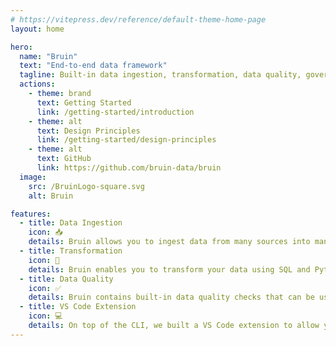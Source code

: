 ```yaml
---
# https://vitepress.dev/reference/default-theme-home-page
layout: home

hero:
  name: "Bruin"
  text: "End-to-end data framework"
  tagline: Built-in data ingestion, transformation, data quality, governance.
  actions:
    - theme: brand
      text: Getting Started
      link: /getting-started/introduction
    - theme: alt
      text: Design Principles
      link: /getting-started/design-principles
    - theme: alt
      text: GitHub
      link: https://github.com/bruin-data/bruin
  image:
    src: /BruinLogo-square.svg
    alt: Bruin

features:
  - title: Data Ingestion
    icon: 📥
    details: Bruin allows you to ingest data from many sources into many destinations with a simple YAML file.
  - title: Transformation
    icon: 🔄
    details: Bruin enables you to transform your data using SQL and Python without any custom code.    
  - title: Data Quality
    icon: ✅
    details: Bruin contains built-in data quality checks that can be used to validate your data. You can also write custom checks.
  - title: VS Code Extension
    icon: 💻
    details: On top of the CLI, we built a VS Code extension to allow you to easily work on your pipelines.
---
```



<style>
@media (min-width: 640px) {
  :root {
    --vp-home-hero-image-filter: blur(56px);
  }
}

@media (min-width: 960px) {
  :root {
    --vp-home-hero-image-filter: blur(68px);
  }
}

:root {
  --vp-c-brand-1: #d95f5f;
}
</style>